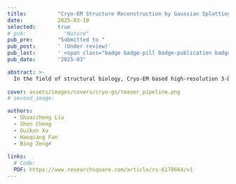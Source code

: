 ```yaml
---
title:          "Cryo-EM Structure Reconstruction by Gaussian Splatting: Pushing the Resolution to Extrem"
date:           2025-03-19
selected:       true
# pub:            "Nature"
pub_pre:        "Submitted to "
pub_post:       ' (Under review)'
pub_last:       ' <span class="badge badge-pill badge-publication badge-success">Preprint</span>'
pub_date:       "2025-03"

abstract: >-
  In the field of structural biology, Cryo-EM based high-resolution 3-D structure reconstruction of complex macromolecules is a vital step. Although multiple attempts have been tried within this framework to consider quality-degrading factors such as imaging noise, non-uniform distribution of particle orientations, and sample heterogeneity in order to achieve high resolution, there is still a substantial gap between the best reconstruction resolution achieved by the existing methods and the hard resolution provided by the imaging device. Here, we introduce CryoGS, a novel 3-D reconstruction method for Cryo-EM structures using Gaussian splatting. Through the integration of 3-D Gaussian representations into neural network learning, CryoGS employs a spatial domain approach to optimize learnable 3-D Gaussians and project them into 2-D images using the splatting technique. Compared with the existing methods, CryoGS achieves significant improvements in resolution, isotropy, and computational efficiency. For example, CryoGS achieves a resolution of 2.217 $\AA$ on EMPIAR-10492 dataset, approaching its theoretical limit of 2.2 $\AA$, while the best resolution achieved by the existing methods is 3.805 $\AA$. Furthermore, CryoGS exhibits remarkable robustness in reconstructing heterogeneous structures and high-resolution models under extreme conditions such as pose inaccuracy, limited particle data, and high noise. Based on these results, we believe that CryoGS has great potential to be a powerful tool for Cryo-EM applications to ensure enhanced resolution, robustness, and efficiency.
  
cover: assets/images/covers/cryo-gs/teaser_pipeline.png
# second_image:

authors:
  - Shuaicheng Liu
  - Shen Cheng
  - Guikun Xu
  - Haoqiang Fan
  - Bing Zeng#
  
links:
  # Code: 
  PDF: https://www.researchsquare.com/article/rs-6178664/v1
---
```

